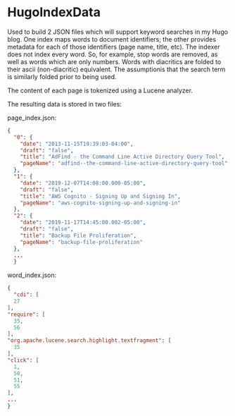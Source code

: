 # HugoIndexData

Used to build 2 JSON files which will support keyword searches in my Hugo blog. One index maps words to document identifiers; the other provides metadata for each of those identifiers (page name, title, etc). The indexer does not index every word. So, for example, stop words are removed, as well as words which are only numbers. Words with diacritics are folded to their ascii (non-diacritic) equivalent. The assumptionis that the search term is similarly folded prior to being used.

The content of each page is tokenized using a Lucene analyzer.

The resulting data is stored in two files:

page_index.json:

```json
{
  "0": {
    "date": "2013-11-15T19:39:03-04:00",
    "draft": "false",
    "title": "AdFind - the Command Line Active Directory Query Tool",
    "pageName": "adfind--the-command-line-active-directory-query-tool"
  },
  "1": {
    "date": "2019-12-07T14:08:00.000-05:00",
    "draft": "false",
    "title": "AWS Cognito - Signing Up and Signing In",
    "pageName": "aws-cognito-signing-up-and-signing-in"
  },
  "2": {
    "date": "2019-11-17T14:45:00.002-05:00",
    "draft": "false",
    "title": "Backup File Proliferation",
    "pageName": "backup-file-proliferation"
  },
  ...
  }
  ```
  
  word_index.json:
  
  ```json
  {
    "cdi": [
    27
  ],
  "require": [
    35,
    56
  ],
  "org.apache.lucene.search.highlight.textfragment": [
    35
  ],
  "click": [
    1,
    50,
    51,
    55
  ],
  ...
}
```
